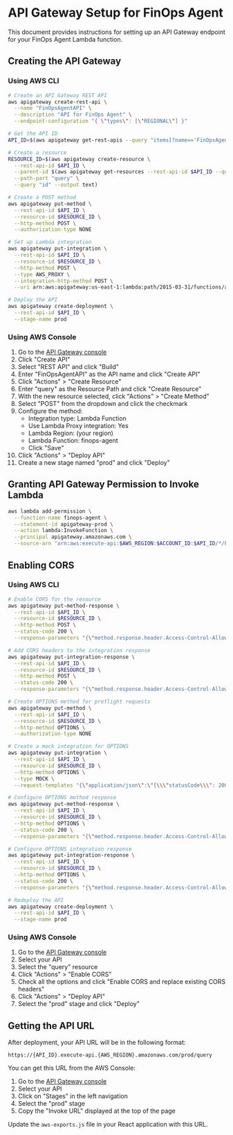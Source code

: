 # API Gateway Setup for FinOps Agent

This document provides instructions for setting up an API Gateway endpoint for your FinOps Agent Lambda function.

## Creating the API Gateway

### Using AWS CLI

```bash
# Create an API Gateway REST API
aws apigateway create-rest-api \
  --name "FinOpsAgentAPI" \
  --description "API for FinOps Agent" \
  --endpoint-configuration "{ \"types\": [\"REGIONAL\"] }"

# Get the API ID
API_ID=$(aws apigateway get-rest-apis --query "items[?name=='FinOpsAgentAPI'].id" --output text)

# Create a resource
RESOURCE_ID=$(aws apigateway create-resource \
  --rest-api-id $API_ID \
  --parent-id $(aws apigateway get-resources --rest-api-id $API_ID --query "items[0].id" --output text) \
  --path-part "query" \
  --query "id" --output text)

# Create a POST method
aws apigateway put-method \
  --rest-api-id $API_ID \
  --resource-id $RESOURCE_ID \
  --http-method POST \
  --authorization-type NONE

# Set up Lambda integration
aws apigateway put-integration \
  --rest-api-id $API_ID \
  --resource-id $RESOURCE_ID \
  --http-method POST \
  --type AWS_PROXY \
  --integration-http-method POST \
  --uri arn:aws:apigateway:us-east-1:lambda:path/2015-03-31/functions/arn:aws:lambda:us-east-1:${AWS_ACCOUNT_ID}:function:finops-agent:function:finops-agent/invocations

# Deploy the API
aws apigateway create-deployment \
  --rest-api-id $API_ID \
  --stage-name prod
```

### Using AWS Console

1. Go to the [API Gateway console](https://console.aws.amazon.com/apigateway/home)
2. Click "Create API"
3. Select "REST API" and click "Build"
4. Enter "FinOpsAgentAPI" as the API name and click "Create API"
5. Click "Actions" > "Create Resource"
6. Enter "query" as the Resource Path and click "Create Resource"
7. With the new resource selected, click "Actions" > "Create Method"
8. Select "POST" from the dropdown and click the checkmark
9. Configure the method:
   - Integration type: Lambda Function
   - Use Lambda Proxy integration: Yes
   - Lambda Region: (your region)
   - Lambda Function: finops-agent
   - Click "Save"
10. Click "Actions" > "Deploy API"
11. Create a new stage named "prod" and click "Deploy"

## Granting API Gateway Permission to Invoke Lambda

```bash
aws lambda add-permission \
  --function-name finops-agent \
  --statement-id apigateway-prod \
  --action lambda:InvokeFunction \
  --principal apigateway.amazonaws.com \
  --source-arn "arn:aws:execute-api:$AWS_REGION:$ACCOUNT_ID:$API_ID/*/POST/query"
```

## Enabling CORS

### Using AWS CLI

```bash
# Enable CORS for the resource
aws apigateway put-method-response \
  --rest-api-id $API_ID \
  --resource-id $RESOURCE_ID \
  --http-method POST \
  --status-code 200 \
  --response-parameters "{\"method.response.header.Access-Control-Allow-Origin\":true}"

# Add CORS headers to the integration response
aws apigateway put-integration-response \
  --rest-api-id $API_ID \
  --resource-id $RESOURCE_ID \
  --http-method POST \
  --status-code 200 \
  --response-parameters "{\"method.response.header.Access-Control-Allow-Origin\":\"'*'\"}"

# Create OPTIONS method for preflight requests
aws apigateway put-method \
  --rest-api-id $API_ID \
  --resource-id $RESOURCE_ID \
  --http-method OPTIONS \
  --authorization-type NONE

# Create a mock integration for OPTIONS
aws apigateway put-integration \
  --rest-api-id $API_ID \
  --resource-id $RESOURCE_ID \
  --http-method OPTIONS \
  --type MOCK \
  --request-templates "{\"application/json\":\"{\\\"statusCode\\\": 200}\"}"

# Configure OPTIONS method response
aws apigateway put-method-response \
  --rest-api-id $API_ID \
  --resource-id $RESOURCE_ID \
  --http-method OPTIONS \
  --status-code 200 \
  --response-parameters "{\"method.response.header.Access-Control-Allow-Origin\":true,\"method.response.header.Access-Control-Allow-Methods\":true,\"method.response.header.Access-Control-Allow-Headers\":true}"

# Configure OPTIONS integration response
aws apigateway put-integration-response \
  --rest-api-id $API_ID \
  --resource-id $RESOURCE_ID \
  --http-method OPTIONS \
  --status-code 200 \
  --response-parameters "{\"method.response.header.Access-Control-Allow-Origin\":\"'*'\",\"method.response.header.Access-Control-Allow-Methods\":\"'POST,OPTIONS'\",\"method.response.header.Access-Control-Allow-Headers\":\"'Content-Type,X-Amz-Date,Authorization,X-Api-Key,X-Amz-Security-Token'\"}"

# Redeploy the API
aws apigateway create-deployment \
  --rest-api-id $API_ID \
  --stage-name prod
```

### Using AWS Console

1. Go to the [API Gateway console](https://console.aws.amazon.com/apigateway/home)
2. Select your API
3. Select the "query" resource
4. Click "Actions" > "Enable CORS"
5. Check all the options and click "Enable CORS and replace existing CORS headers"
6. Click "Actions" > "Deploy API"
7. Select the "prod" stage and click "Deploy"

## Getting the API URL

After deployment, your API URL will be in the following format:

```
https://{API_ID}.execute-api.{AWS_REGION}.amazonaws.com/prod/query
```

You can get this URL from the AWS Console:

1. Go to the [API Gateway console](https://console.aws.amazon.com/apigateway/home)
2. Select your API
3. Click on "Stages" in the left navigation
4. Select the "prod" stage
5. Copy the "Invoke URL" displayed at the top of the page

Update the `aws-exports.js` file in your React application with this URL.
